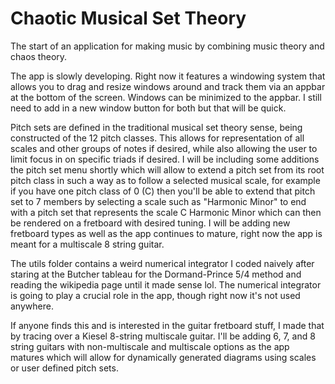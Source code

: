 # Chaotic Musical Set Theory

The start of an application for making music by combining music theory and chaos theory.

The app is slowly developing. Right now it features a windowing system that allows you to drag and resize windows around and track them via an appbar at the bottom of the screen. Windows can be minimized to the appbar. I still need to add in a new window button for both but that will be quick.

Pitch sets are defined in the traditional musical set theory sense, being constructed of the 12 pitch classes. This allows for representation of all scales and other groups of notes if desired, while also allowing the user to limit focus in on specific triads if desired. I will be including some additions the pitch set menu shortly which will allow to extend a pitch set from its root pitch class in such a way as to follow a selected musical scale, for example if you have one pitch class of 0 (C) then you'll be able to extend that pitch set to 7 members by selecting a scale such as "Harmonic Minor" to end with a pitch set that represents the scale C Harmonic Minor which can then be rendered on a fretboard with desired tuning. I will be adding new fretboard types as well as the app continues to mature, right now the app is meant for a multiscale 8 string guitar.

The utils folder contains a weird numerical integrator I coded naively after staring at the Butcher tableau for the Dormand-Prince 5/4 method and reading the wikipedia page until it made sense lol. The numerical integrator is going to play a crucial role in the app, though right now it's not used anywhere.

If anyone finds this and is interested in the guitar fretboard stuff, I made that by tracing over a Kiesel 8-string multiscale guitar. I'll be adding 6, 7, and 8 string guitars with non-multiscale and multiscale options as the app matures which will allow for dynamically generated diagrams using scales or user defined pitch sets.

